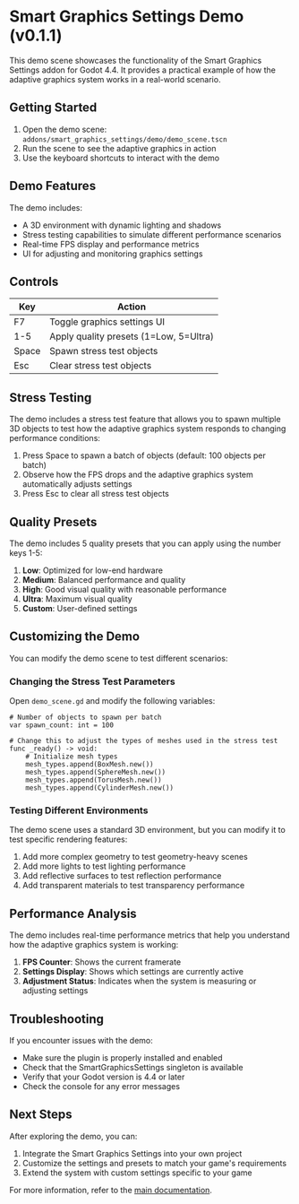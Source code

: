 # Smart Graphics Settings Demo (v0.1.1)

This demo scene showcases the functionality of the Smart Graphics Settings addon for Godot 4.4. It provides a practical example of how the adaptive graphics system works in a real-world scenario.

## Getting Started

1. Open the demo scene: `addons/smart_graphics_settings/demo/demo_scene.tscn`
2. Run the scene to see the adaptive graphics in action
3. Use the keyboard shortcuts to interact with the demo

## Demo Features

The demo includes:

- A 3D environment with dynamic lighting and shadows
- Stress testing capabilities to simulate different performance scenarios
- Real-time FPS display and performance metrics
- UI for adjusting and monitoring graphics settings

## Controls

| Key | Action |
|-----|--------|
| F7 | Toggle graphics settings UI |
| 1-5 | Apply quality presets (1=Low, 5=Ultra) |
| Space | Spawn stress test objects |
| Esc | Clear stress test objects |

## Stress Testing

The demo includes a stress test feature that allows you to spawn multiple 3D objects to test how the adaptive graphics system responds to changing performance conditions:

1. Press Space to spawn a batch of objects (default: 100 objects per batch)
2. Observe how the FPS drops and the adaptive graphics system automatically adjusts settings
3. Press Esc to clear all stress test objects

## Quality Presets

The demo includes 5 quality presets that you can apply using the number keys 1-5:

1. **Low**: Optimized for low-end hardware
2. **Medium**: Balanced performance and quality
3. **High**: Good visual quality with reasonable performance
4. **Ultra**: Maximum visual quality
5. **Custom**: User-defined settings

## Customizing the Demo

You can modify the demo scene to test different scenarios:

### Changing the Stress Test Parameters

Open `demo_scene.gd` and modify the following variables:

```gdscript
# Number of objects to spawn per batch
var spawn_count: int = 100

# Change this to adjust the types of meshes used in the stress test
func _ready() -> void:
    # Initialize mesh types
    mesh_types.append(BoxMesh.new())
    mesh_types.append(SphereMesh.new())
    mesh_types.append(TorusMesh.new())
    mesh_types.append(CylinderMesh.new())
```

### Testing Different Environments

The demo scene uses a standard 3D environment, but you can modify it to test specific rendering features:

1. Add more complex geometry to test geometry-heavy scenes
2. Add more lights to test lighting performance
3. Add reflective surfaces to test reflection performance
4. Add transparent materials to test transparency performance

## Performance Analysis

The demo includes real-time performance metrics that help you understand how the adaptive graphics system is working:

1. **FPS Counter**: Shows the current framerate
2. **Settings Display**: Shows which settings are currently active
3. **Adjustment Status**: Indicates when the system is measuring or adjusting settings

## Troubleshooting

If you encounter issues with the demo:

- Make sure the plugin is properly installed and enabled
- Check that the SmartGraphicsSettings singleton is available
- Verify that your Godot version is 4.4 or later
- Check the console for any error messages

## Next Steps

After exploring the demo, you can:

1. Integrate the Smart Graphics Settings into your own project
2. Customize the settings and presets to match your game's requirements
3. Extend the system with custom settings specific to your game

For more information, refer to the [main documentation](../README.md).

